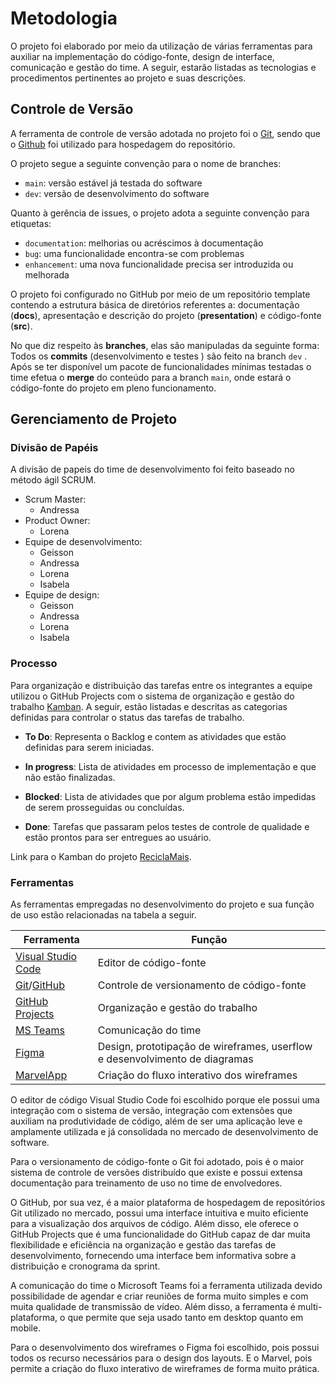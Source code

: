 
# Metodologia

O projeto foi elaborado por meio da utilização de várias ferramentas para auxiliar na implementação do código-fonte, design de interface, comunicação e gestão do time. A seguir, estarão listadas as tecnologias e procedimentos pertinentes ao projeto e suas descrições.

## Controle de Versão

A ferramenta de controle de versão adotada no projeto foi o [Git](https://git-scm.com/), sendo que o [Github](https://github.com) foi utilizado para hospedagem do repositório.

O projeto segue a seguinte convenção para o nome de branches:

- `main`: versão estável já testada do software
- `dev`: versão de desenvolvimento do software

Quanto à gerência de issues, o projeto adota a seguinte convenção para
etiquetas:

- `documentation`: melhorias ou acréscimos à documentação
- `bug`: uma funcionalidade encontra-se com problemas
- `enhancement`: uma nova funcionalidade precisa ser introduzida ou melhorada

O projeto foi configurado no GitHub por meio de um repositório template contendo a estrutura básica de diretórios referentes a: documentação (**docs**), apresentação e descrição do projeto (**presentation**) e código-fonte (**src**). 

No que diz respeito às **branches**, elas são manipuladas da seguinte forma: Todos os **commits** (desenvolvimento e testes ) são feito na  branch `dev` . Após se ter disponível um pacote de funcionalidades mínimas testadas o time efetua o **merge** do conteúdo para a branch `main`, onde estará o código-fonte do projeto em pleno funcionamento.

## Gerenciamento de Projeto

### Divisão de Papéis

A divisão de papeis do time de desenvolvimento foi feito baseado no método ágil SCRUM.

- Scrum Master: 
  - Andressa
- Product Owner: 
  - Lorena
- Equipe de desenvolvimento:
  - Geisson
  - Andressa
  - Lorena
  - Isabela
- Equipe de design:
  - Geisson
  - Andressa
  - Lorena
  - Isabela

### Processo

Para organização e distribuição das tarefas entre os integrantes a equipe utilizou o GitHub Projects com o sistema de organização e gestão do trabalho [Kamban](https://github.com/orgs/ICEI-PUC-Minas-PMV-SInt/projects/27/views/2). A seguir, estão listadas e descritas as categorias definidas para controlar o status das tarefas de trabalho.

- **To Do**: Representa o Backlog e contem as atividades que estão definidas para serem iniciadas.
- **In progress**: Lista de atividades em processo de implementação e que não estão finalizadas.

- **Blocked**: Lista de atividades que por algum problema estão impedidas de serem prosseguidas ou  concluídas.
- **Done**: Tarefas que passaram pelos testes de controle de qualidade e estão prontos para ser entregues ao usuário. 

Link para o Kamban do projeto [ReciclaMais](https://github.com/orgs/ICEI-PUC-Minas-PMV-SInt/projects/27/views/2).

### Ferramentas

As ferramentas empregadas no desenvolvimento do projeto e sua função de uso estão relacionadas na tabela a seguir.

| Ferramenta                                                   | Função                                                       |
| ------------------------------------------------------------ | ------------------------------------------------------------ |
| [Visual Studio Code](https://code.visualstudio.com/)         | Editor de código-fonte                                       |
| [Git](https://code.visualstudio.com/)/[GitHub](https://code.visualstudio.com/) | Controle de versionamento de código-fonte                    |
| [GitHub Projects](https://github.com/orgs/ICEI-PUC-Minas-PMV-SInt/projects/27/views/2) | Organização e gestão do trabalho                             |
| [MS Teams](https://www.microsoft.com/pt-br/microsoft-teams/group-chat-software) | Comunicação do time                                          |
| [Figma](https://www.figma.com/)                              | Design, prototipação de wireframes, userflow e desenvolvimento de diagramas |
| [MarvelApp](https://marvelapp.com/)                          | Criação do fluxo interativo dos wireframes                   |

O editor de código Visual Studio Code foi escolhido porque ele possui uma integração com o sistema de versão, integração com extensões que auxiliam na produtividade de código, além de ser uma aplicação leve e amplamente utilizada e já consolidada no mercado de desenvolvimento de software.

Para o versionamento de código-fonte o Git foi adotado, pois é o maior sistema de controle de versões distribuído que existe e possui extensa documentação para treinamento de uso no time de envolvedores. 

O GitHub, por sua vez, é a maior plataforma de hospedagem de repositórios Git utilizado no mercado, possui uma interface intuitiva e muito eficiente para a visualização dos arquivos de código.  Além disso, ele oferece o GitHub Projects que é uma funcionalidade do GitHub capaz de dar muita flexibilidade e eficiência na organização e gestão das tarefas de desenvolvimento, fornecendo uma interface bem informativa sobre a distribuição e cronograma da sprint.

A comunicação do time o Microsoft Teams foi a ferramenta utilizada devido possibilidade de agendar e criar reuniões de forma muito simples e com muita qualidade de transmissão de vídeo. Além disso, a ferramenta é multi-plataforma, o que permite que seja usado tanto em desktop quanto em mobile. 

Para o desenvolvimento dos wireframes o Figma foi escolhido, pois possui todos os recurso necessários para o design dos layouts. E o Marvel, pois permite a criação do fluxo interativo de wireframes de forma muito prática.
